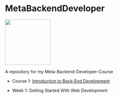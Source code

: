 # MetaBackendDeveloper
<img src="https://mlt.org/wp-content/uploads/2015/12/Meta-Logo.png" width=150>

A repository for my Meta-Backend-Developer-Course
- Course 1: [Introduction to Back-End Development](https://github.com/SalsaCodes22/MetaBackendDeveloper/blob/main/Course%20One%20-%20Introduction%20to%20Backend%20Development)
* Week 1: Getting Started With Web Development
